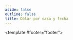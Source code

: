 ```yaml
---
aside: false
outline: false
title: Dólar por casa y fecha
---
```


<script setup>
import { useRoute, useData } from 'vitepress'

const route = useRoute()

const { isDark } = useData()
</script>

<OAOperation operation-id="get-cotizaciones-dolares-casa-fecha">

<template #footer="footer">

<!--@include: ./parts/get-cotizaciones-dolares-casa-fecha-footer.md -->

</template>

</OAOperation>
